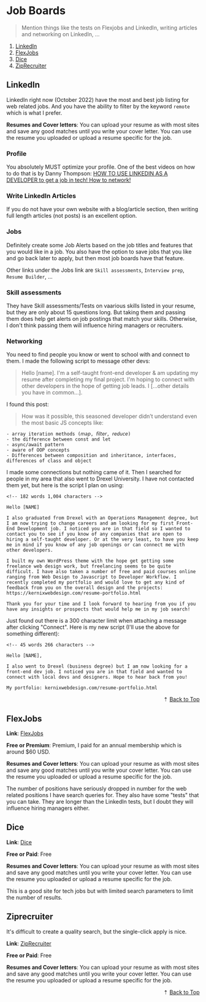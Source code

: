 # Job Boards

> Mention things like the tests on Flexjobs and LinkedIn, writing articles and networking on LinkedIn, ...

1. [LinkedIn](#linkedin)
1. [FlexJobs](#flexjobs)
1. [Dice](#dice)
1. [ZipRecruiter](#ziprecruiter)

## LinkedIn

LinkedIn right now (October 2022) have the most and best job listing for web related jobs. And you have the ability to filter by the keyword `remote` which is what I prefer.

**Resumes and Cover letters**: You can upload your resume as with most sites and save any good matches until you write your cover letter. You can use the resume you uploaded or upload a resume specific for the job.

### Profile

You absolutely MUST optimize your profile. One of the best videos on how to do that is by Danny Thompson: [HOW TO USE LINKEDIN AS A DEVELOPER to get a job in tech! How to network!](https://youtu.be/SG5Sb5WTV_g)

### Write LinkedIn Articles

If you do not have your own website with a blog/article section, then writing full length articles (not posts) is an excellent option.

### Jobs

Definitely create some Job Alerts based on the job titles and features that you would like in a job. You also have the option to save jobs that you like and go back later to apply, but then most job boards have that feature.

Other links under the Jobs link are `Skill assessments`, `Interview prep`, `Resume Builder`, ...

### Skill assessments

They have Skill assessments/Tests on vaarious skills listed in your resume, but they are only about 15 questions long. But taking them and passing them does help get alerts on job postings that match your skills. Otherwise, I don't think passing them will influence hiring managers or recruiters.

### Networking

You need to find people you know or went to school with and connect to them. I made the following script to message other devs:

> Hello [name]. I'm a self-taught front-end developer & am updating my resume after completing my final project. I'm hoping to connect with other developers in the hope of getting job leads. I [...other details you have in common...].

I found this post:

> How was it possible, this seasoned developer didn’t understand even the most basic JS concepts like:

```I
- array iteration methods (𝘮𝘢𝘱, 𝘧𝘪𝘭𝘵𝘦𝘳, 𝘳𝘦𝘥𝘶𝘤𝘦)
- the difference between const and let
- async/await pattern
- aware of OOP concepts
- Differences between composition and inheritance, interfaces, differences of class and object
```

I made some connections but nothing came of it. Then I searched for people in my area that also went to Drexel University. I have not contacted them yet, but here is the script I plan on using:

```
<!-- 182 words 1,004 characters -->

Hello [NAME]

I also graduated from Drexel with an Operations Management degree, but I am now trying to change careers and am looking for my first Front-End Development job. I noticed you are in that field so I wanted to contact you to see if you know of any companies that are open to hiring a self-taught developer. Or at the very least, to have you keep me in mind if you know of any job openings or can connect me with other developers.

I built my own WordPress theme with the hope get getting some freelance web design work, but freelancing seems to be quite difficult. I have also taken a number of free and paid courses online ranging from Web Design to Javascript to Developer Workflow. I recently completed my portfolio and would love to get any kind of feedback from you on the overall design and the projects: https://kernixwebdesign.com/resume-portfolio.html

Thank you for your time and I look forward to hearing from you if you have any insights or prospects that would help me in my job search!
```

Just found out there is a 300 character limit when attaching a message after clicking "Connect". Here is my new script (I'll use the above for something different):

```
<!-- 45 words 266 characters -->

Hello [NAME],

I also went to Drexel (business degree) but I am now looking for a front-end dev job. I noticed you are in that field and wanted to connect with local devs and designers. Hope to hear back from you!

My portfolio: kernixwebdesign.com/resume-portfolio.html
```

<div align="right">&#8673; <a href="#back-to-top" title="Table of Contents">Back to Top</a></div>

## FlexJobs

**Link**: [FlexJobs](https://www.flexjobs.com/)

**Free or Premium**: Premium, I paid for an annual membership which is around $60 USD.

**Resumes and Cover letters**: You can upload your resume as with most sites and save any good matches until you write your cover letter. You can use the resume you uploaded or upload a resume specific for the job.

The number of positions have seriously dropped in number for the web related positions I have search queries for. They also have some "tests" that you can take. They are longer than the LinkedIn tests, but I doubt they will influence hiring managers either.

## Dice

**Link**: [Dice](https://www.dice.com/)

**Free or Paid**: Free

**Resumes and Cover letters**: You can upload your resume as with most sites and save any good matches until you write your cover letter. You can use the resume you uploaded or upload a resume specific for the job.

This is a good site for tech jobs but with limited search parameters to limit the number of results.

## Ziprecruiter

It's difficult to create a quality search, but the single-click apply is nice.

**Link**: [ZipRecruiter](https://www.ziprecruiter.com/)

**Free or Paid**: Free

**Resumes and Cover letters**: You can upload your resume as with most sites and save any good matches until you write your cover letter. You can use the resume you uploaded or upload a resume specific for the job.

<div align="right">&#8673; <a href="#back-to-top" title="Table of Contents">Back to Top</a></div>
